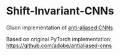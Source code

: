 # Shift-Invariant-CNNs
Gluon implementation of [anti-aliased CNNs](https://arxiv.org/abs/1904.11486)

Based on original PyTorch implementation: https://github.com/adobe/antialiased-cnns
